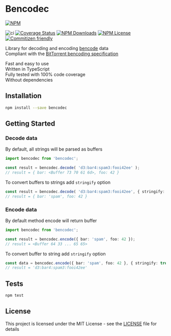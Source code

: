 # Bencodec

[![NPM](https://nodei.co/npm/bencodec.png)](https://npmjs.org/package/bencodec)

![ci](https://github.com/IvanSolomakhin/bencodec/workflows/ci/badge.svg)
[![Coverage Status](https://coveralls.io/repos/github/IvanSolomakhin/bencodec/badge.svg)](https://coveralls.io/github/IvanSolomakhin/bencodec)
[![NPM Downloads](https://img.shields.io/npm/dt/bencodec)](https://npmjs.org/package/bencodec)
[![NPM License](https://img.shields.io/npm/l/bencodec)](LICENSE.md)
[![Commitizen friendly](https://img.shields.io/badge/commitizen-friendly-brightgreen.svg)](http://commitizen.github.io/cz-cli/)

Library for decoding and encoding [bencode](https://en.wikipedia.org/wiki/Bencode) data  
Compliant with the [BitTorrent bencoding specification](https://wiki.theory.org/index.php/BitTorrentSpecification#Bencoding)

Fast and easy to use  
Written in TypeScript  
Fully tested with 100% code coverage  
Without dependencies  

## Installation

``` bash
npm install --save bencodec
```

## Getting Started

### Decode data

By default, all strings will be parsed as buffers

``` typescript
import bencodec from 'bencodec';

const result = bencodec.decode( 'd3:bar4:spam3:fooi42ee' );
// result = { bar: <Buffer 73 70 61 6d>, foo: 42 }
  ```

To convert buffers to strings add `stringify` option

  ``` typescript
  const result = bencodec.decode( 'd3:bar4:spam3:fooi42ee', { stringify: true } );
  // result = { bar: 'spam', foo: 42 }
  ```

### Encode data

By default method encode will return buffer

``` typescript
import bencodec from 'bencodec';

const result = bencodec.encode({ bar: 'spam', foo: 42 });  
// result = <Buffer 64 33 ... 65 65>
```

To convert buffer to string add `stringify` option

``` typescript
const data = bencodec.encode({ bar: 'spam', foo: 42 }, { stringify: true });
// result = 'd3:bar4:spam3:fooi42ee'
```

## Tests

``` bash
npm test
```

## License

This project is licensed under the MIT License - see the [LICENSE](LICENSE.md) file for details
